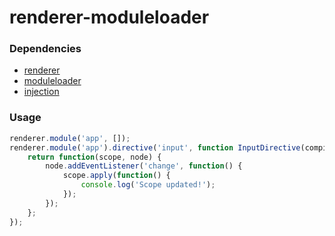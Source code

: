 # renderer-moduleloader

### Dependencies
- [renderer](https://github.com/VictorQueiroz/renderer)
- [moduleloader](https://github.com/VictorQueiroz/moduleloader)
- [injection](https://github.com/VictorQueiroz/injector)

### Usage
```js
renderer.module('app', []);
renderer.module('app').directive('input', function InputDirective(compile) {
	return function(scope, node) {
		node.addEventListener('change', function() {
			scope.apply(function() {
				console.log('Scope updated!');
			});
		});
	};
});
```